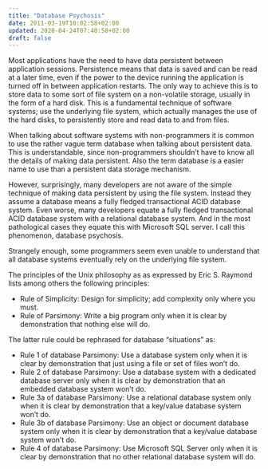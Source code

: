 ```yaml
---
title: "Database Psychosis"
date: 2011-03-19T10:02:58+02:00
updated: 2020-04-24T07:40:58+02:00
draft: false
---
```


Most applications have the need to have data persistent between application sessions. Persistence means that data is saved and can be read at a later time, even if the power to the device running the application is turned off in between application restarts. The only way to achieve this is to store data to some sort of file system on a non-volatile storage, usually in the form of a hard disk. This is a fundamental technique of software systems; use the underlying file system, which actually manages the use of the hard disks, to persistently store and read data to and from files.

When talking about software systems with non-programmers it is common to use the rather vague term database when talking about persistent data. This is understandable, since non-programmers shouldn’t have to know all the details of making data persistent. Also the term database is a easier name to use than a persistent data storage mechanism.

However, surprisingly, many developers are not aware of the simple technique of making data persistent by using the file system. Instead they assume a database means a fully fledged transactional ACID database system. Even worse, many developers equate a fully fledged transactional ACID database system with a relational database system. And in the most pathological cases they equate this with Microsoft SQL server. I call this phenomenon, database psychosis.

Strangely enough, some programmers seem even unable to understand that all database systems eventually rely on the underlying file system.

The principles of the Unix philosophy as as expressed by Eric S. Raymond lists among others the following principles:

* Rule of Simplicity: Design for simplicity; add complexity only where you must.
* Rule of Parsimony: Write a big program only when it is clear by demonstration that nothing else will do.

The latter rule could be rephrased for database “situations” as:

* Rule 1 of database Parsimony: Use a database system only when it is clear by demonstration that just using a file or set of files won’t do.
* Rule 2 of database Parsimony: Use a database system with a dedicated database server only when it is clear by demonstration that an embedded database system won’t do.
* Rule 3a of database Parsimony: Use a relational database system only when it is clear by demonstration that a key/value database system won’t do.
* Rule 3b of database Parsimony: Use an object or document database system only when it is clear by demonstration that a key/value database system won’t do.
* Rule 4 of database Parsimony: Use Microsoft SQL Server only when it is clear by demonstration that no other relational database system will do.
